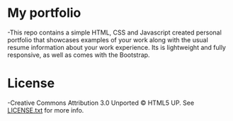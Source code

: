 # My portfolio

-This repo contains a simple HTML, CSS and Javascript created personal portfolio that showcases examples of your work along with the usual resume information about your work experience. Its is lightweight and fully responsive, as well as comes with the Bootstrap.

# License

-Creative Commons Attribution 3.0 Unported © HTML5 UP. See [LICENSE.txt](LICENSE.txt) for more info.
